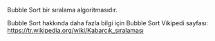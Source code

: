 Bubble Sort bir sıralama algoritmasıdır.

Bubble Sort hakkında daha fazla bilgi için Bubble Sort Vikipedi sayfası: https://tr.wikipedia.org/wiki/Kabarcık_sıralaması
